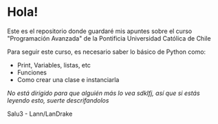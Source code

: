 # Hola!
Este es el repositorio donde guardaré mis apuntes sobre el curso "Programación Avanzada" de la Pontificia Universidad Católica de Chile

Para seguir este curso, es necesario saber lo básico de Python como:
- Print, Variables, listas, etc
- Funciones
- Como crear una clase e instanciarla

_No está dirigido para que alguién más lo vea sdklfj, así que si estás leyendo esto, suerte descrifandolos_

Salu3 - Lann/LanDrake